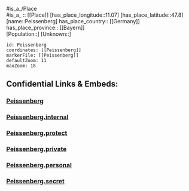 ﻿---
location: [47.8,11.07] 
mapzoom: [7,12] 
mapmarker: city 
type: City
tags:
- geo/City


SpocWebEntityId: 33279
isDeleted: false
confidential: public

---
#is_a_/Place  
#is_a_ :: [[Place]] 
[has_place_longitude::11.07] 
[has_place_latitude::47.8] 
[name::Peissenberg] 
has_place_country:: [[Germany]]  
has_place_province:: [[Bayern]]  
[Population::] 
[Unknown::] 


```leaflet
id: Peissenberg
coordinates: [[Peissenberg]] 
markerFile: [[Peissenberg]] 
defaultZoom: 11 
maxZoom: 18
```


## Confidential Links & Embeds: 

### [Peissenberg](/_public/Earth/Continent/Europe/Europe~Central/Germany/Germany~West/Bayern/counties~Bayern/Weilheim-Schongau/cities~Weilheim-Schongau/Peißenberg/City/Peissenberg.md) 

### [Peissenberg.internal](/_internal/Earth/Continent/Europe/Europe~Central/Germany/Germany~West/Bayern/counties~Bayern/Weilheim-Schongau/cities~Weilheim-Schongau/Peißenberg/City/Peissenberg.internal.md) 

### [Peissenberg.protect](/_protect/Earth/Continent/Europe/Europe~Central/Germany/Germany~West/Bayern/counties~Bayern/Weilheim-Schongau/cities~Weilheim-Schongau/Peißenberg/City/Peissenberg.protect.md) 

### [Peissenberg.private](/_private/Earth/Continent/Europe/Europe~Central/Germany/Germany~West/Bayern/counties~Bayern/Weilheim-Schongau/cities~Weilheim-Schongau/Peißenberg/City/Peissenberg.private.md) 

### [Peissenberg.personal](/_personal/Earth/Continent/Europe/Europe~Central/Germany/Germany~West/Bayern/counties~Bayern/Weilheim-Schongau/cities~Weilheim-Schongau/Peißenberg/City/Peissenberg.personal.md) 

### [Peissenberg.secret](/_secret/Earth/Continent/Europe/Europe~Central/Germany/Germany~West/Bayern/counties~Bayern/Weilheim-Schongau/cities~Weilheim-Schongau/Peißenberg/City/Peissenberg.secret.md) 
